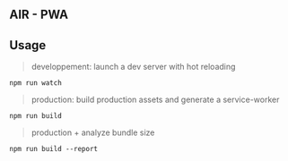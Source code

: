 ## AIR - PWA

## Usage

> developpement: launch a dev server with hot reloading
```
npm run watch
```

> production: build production assets and generate a service-worker
```
npm run build
```

> production + analyze bundle size
```
npm run build --report
```

